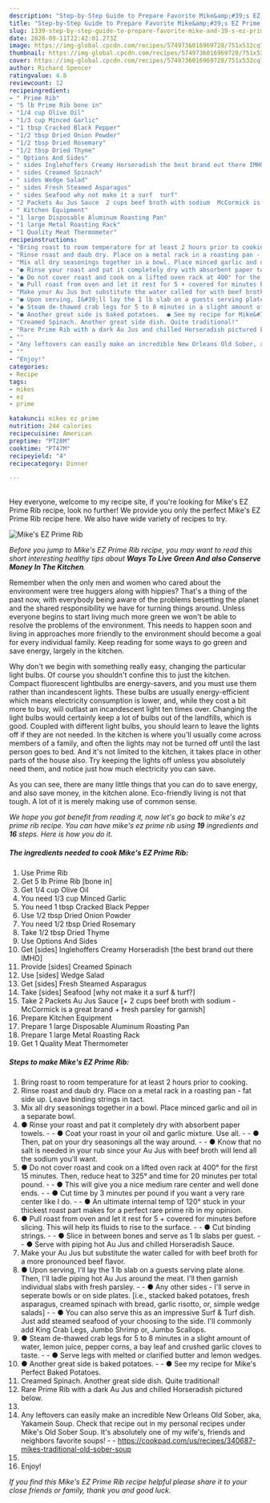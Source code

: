 ```yaml
---
description: "Step-by-Step Guide to Prepare Favorite Mike&amp;#39;s EZ Prime Rib"
title: "Step-by-Step Guide to Prepare Favorite Mike&amp;#39;s EZ Prime Rib"
slug: 1339-step-by-step-guide-to-prepare-favorite-mike-and-39-s-ez-prime-rib
date: 2020-09-11T22:42:01.273Z
image: https://img-global.cpcdn.com/recipes/5749736016969728/751x532cq70/mikes-ez-prime-rib-recipe-main-photo.jpg
thumbnail: https://img-global.cpcdn.com/recipes/5749736016969728/751x532cq70/mikes-ez-prime-rib-recipe-main-photo.jpg
cover: https://img-global.cpcdn.com/recipes/5749736016969728/751x532cq70/mikes-ez-prime-rib-recipe-main-photo.jpg
author: Richard Spencer
ratingvalue: 4.8
reviewcount: 12
recipeingredient:
- " Prime Rib"
- "5 lb Prime Rib bone in"
- "1/4 cup Olive Oil"
- "1/3 cup Minced Garlic"
- "1 tbsp Cracked Black Pepper"
- "1/2 tbsp Dried Onion Powder"
- "1/2 tbsp Dried Rosemary"
- "1/2 tbsp Dried Thyme"
- " Options And Sides"
- " sides Inglehoffers Creamy Horseradish the best brand out there IMHO"
- " sides Creamed Spinach"
- " sides Wedge Salad"
- " sides Fresh Steamed Asparagus"
- " sides Seafood why not make it a surf  turf"
- "2 Packets Au Jus Sauce  2 cups beef broth with sodium  McCormick is a great brand  fresh parsley for garnish"
- " Kitchen Equipment"
- "1 large Disposable Aluminum Roasting Pan"
- "1 large Metal Roasting Rack"
- "1 Quality Meat Thermometer"
recipeinstructions:
- "Bring roast to room temperature for at least 2 hours prior to cooking."
- "Rinse roast and daub dry. Place on a metal rack in a roasting pan - fat side up. Leave binding strings in tact."
- "Mix all dry seasonings together in a bowl. Place minced garlic and oil in a separate bowl."
- "● Rinse your roast and pat it completely dry with absorbent paper towels.   ● Coat your roast in your oil and garlic mixture. Use all.   ● Then, pat on your dry seasonings all the way around.    ● Know that no salt is needed in your rub since your Au Jus with beef broth will lend all the sodium you&#39;ll want."
- "● Do not cover roast and cook on a lifted oven rack at 400° for the first 15 minutes. Then, reduce heat to 325° and time for 20 minutes per total pound.   ● This will give you a nice medium rare center and well done ends.   ● Cut time by 3 minutes per pound if you want a very rare center like I do.   ● An ultimate internal temp of 120° stuck in your thickest roast part makes for a perfect rare prime rib in my opinion."
- "● Pull roast from oven and let it rest for 5 + covered for minutes before slicing. This will help its fluids to rise to the surface.   ● Cut binding strings.   ● Slice in between bones and serve as 1 lb slabs per guest.  ● Serve with piping hot Au Jus and chilled Horseradish Sauce."
- "Make your Au Jus but substitute the water called for with beef broth for a more pronounced beef flavor."
- "● Upon serving, I&#39;ll lay the 1 lb slab on a guests serving plate alone. Then, I&#39;ll ladle piping hot Au Jus around the meat. I&#39;ll then garnish individual slabs with fresh parsley.   ● Any other sides - I&#39;ll serve in seperate bowls or on side plates. [i.e., stacked baked potatoes, fresh asparagus, creamed spinach with bread, garlic risotto, or, simple wedge salads]  ● You can also serve this as an impressive Surf &amp; Turf dish. Just add steamed seafood of your choosing to the side. I&#39;ll commonly add King Crab Legs, Jumbo Shrimp or, Jumbo Scallops."
- "● Steam de-thawed crab legs for 5 to 8 minutes in a slight amount of water, lemon juice, pepper corns, a bay leaf and crushed garlic cloves to taste.   ● Serve legs with melted or clarified butter and lemon wedges."
- "● Another great side is baked potatoes.  ● See my recipe for Mike&#39;s Perfect Baked Potatoes."
- "Creamed Spinach. Another great side dish. Quite traditional!"
- "Rare Prime Rib with a dark Au Jus and chilled Horseradish pictured below."
- ""
- "Any leftovers can easily make an incredible New Orleans Old Sober, aka, Yakamein Soup. Check that recipe out in my personal recipes under Mike&#39;s Old Sober Soup. It&#39;s absolutely one of my wife&#39;s, friends and neighbors favorite soups!  https://cookpad.com/us/recipes/340687-mikes-traditional-old-sober-soup"
- ""
- "Enjoy!"
categories:
- Recipe
tags:
- mikes
- ez
- prime

katakunci: mikes ez prime 
nutrition: 244 calories
recipecuisine: American
preptime: "PT28M"
cooktime: "PT47M"
recipeyield: "4"
recipecategory: Dinner

---
```

<br>
Hey everyone, welcome to my recipe site, if you're looking for Mike&#39;s EZ Prime Rib recipe, look no further! We provide you only the perfect Mike&#39;s EZ Prime Rib recipe here. We also have wide variety of recipes to try.
<br>


![Mike&#39;s EZ Prime Rib](https://img-global.cpcdn.com/recipes/5749736016969728/751x532cq70/mikes-ez-prime-rib-recipe-main-photo.jpg)

<i>Before you jump to Mike&#39;s EZ Prime Rib recipe, you may want to read this short interesting healthy tips about 
<strong>Ways To Live Green And also Conserve Money In The Kitchen</strong>.</i>
</br>

Remember when the only men and women who cared about the environment were tree huggers along with hippies? That's a thing of the past now, with everybody being aware of the problems besetting the planet and the shared responsibility we have for turning things around. Unless everyone begins to start living much more green we won't be able to resolve the problems of the environment. This needs to happen soon and living in approaches more friendly to the environment should become a goal for every individual family. Keep reading for some ways to go green and save energy, largely in the kitchen.

Why don't we begin with something really easy, changing the particular light bulbs. Of course you shouldn't confine this to just the kitchen. Compact fluorescent lightbulbs are energy-savers, and you must use them rather than incandescent lights. These bulbs are usually energy-efficient which means electricity consumption is lower, and, while they cost a bit more to buy, will outlast an incandescent light ten times over. Changing the light bulbs would certainly keep a lot of bulbs out of the landfills, which is good. Coupled with different light bulbs, you should learn to leave the lights off if they are not needed. In the kitchen is where you'll usually come across members of a family, and often the lights may not be turned off until the last person goes to bed. And it's not limited to the kitchen, it takes place in other parts of the house also. Try keeping the lights off unless you absolutely need them, and notice just how much electricity you can save.

As you can see, there are many little things that you can do to save energy, and also save money, in the kitchen alone. Eco-friendly living is not that tough. A lot of it is merely making use of common sense.


<i>We hope you got benefit from reading it, now let's go back to mike&#39;s ez prime rib recipe. You can have mike&#39;s ez prime rib using <strong>19</strong> ingredients and <strong>16</strong> steps. Here is how you do it.
</i>

##### The ingredients needed to cook Mike&#39;s EZ Prime Rib:

1. Use  Prime Rib
1. Get 5 lb Prime Rib [bone in]
1. Get 1/4 cup Olive Oil
1. You need 1/3 cup Minced Garlic
1. You need 1 tbsp Cracked Black Pepper
1. Use 1/2 tbsp Dried Onion Powder
1. You need 1/2 tbsp Dried Rosemary
1. Take 1/2 tbsp Dried Thyme
1. Use  Options And Sides
1. Get  [sides] Inglehoffers Creamy Horseradish [the best brand out there IMHO]
1. Provide  [sides] Creamed Spinach
1. Use  [sides] Wedge Salad
1. Get  [sides] Fresh Steamed Asparagus
1. Take  [sides] Seafood [why not make it a surf &amp; turf?]
1. Take 2 Packets Au Jus Sauce [+ 2 cups beef broth with sodium - McCormick is a great brand + fresh parsley for garnish]
1. Prepare  Kitchen Equipment
1. Prepare 1 large Disposable Aluminum Roasting Pan
1. Prepare 1 large Metal Roasting Rack
1. Get 1 Quality Meat Thermometer


##### Steps to make Mike&#39;s EZ Prime Rib:

1. Bring roast to room temperature for at least 2 hours prior to cooking.
1. Rinse roast and daub dry. Place on a metal rack in a roasting pan - fat side up. Leave binding strings in tact.
1. Mix all dry seasonings together in a bowl. Place minced garlic and oil in a separate bowl.
1. ● Rinse your roast and pat it completely dry with absorbent paper towels.  -  - ● Coat your roast in your oil and garlic mixture. Use all.  -  - ● Then, pat on your dry seasonings all the way around.   -  - ● Know that no salt is needed in your rub since your Au Jus with beef broth will lend all the sodium you&#39;ll want.
1. ● Do not cover roast and cook on a lifted oven rack at 400° for the first 15 minutes. Then, reduce heat to 325° and time for 20 minutes per total pound.  -  - ● This will give you a nice medium rare center and well done ends.  -  - ● Cut time by 3 minutes per pound if you want a very rare center like I do.  -  - ● An ultimate internal temp of 120° stuck in your thickest roast part makes for a perfect rare prime rib in my opinion.
1. ● Pull roast from oven and let it rest for 5 + covered for minutes before slicing. This will help its fluids to rise to the surface.  -  - ● Cut binding strings.  -  - ● Slice in between bones and serve as 1 lb slabs per guest. -  - ● Serve with piping hot Au Jus and chilled Horseradish Sauce.
1. Make your Au Jus but substitute the water called for with beef broth for a more pronounced beef flavor.
1. ● Upon serving, I&#39;ll lay the 1 lb slab on a guests serving plate alone. Then, I&#39;ll ladle piping hot Au Jus around the meat. I&#39;ll then garnish individual slabs with fresh parsley.  -  - ● Any other sides - I&#39;ll serve in seperate bowls or on side plates. [i.e., stacked baked potatoes, fresh asparagus, creamed spinach with bread, garlic risotto, or, simple wedge salads] -  - ● You can also serve this as an impressive Surf &amp; Turf dish. Just add steamed seafood of your choosing to the side. I&#39;ll commonly add King Crab Legs, Jumbo Shrimp or, Jumbo Scallops.
1. ● Steam de-thawed crab legs for 5 to 8 minutes in a slight amount of water, lemon juice, pepper corns, a bay leaf and crushed garlic cloves to taste.  -  - ● Serve legs with melted or clarified butter and lemon wedges.
1. ● Another great side is baked potatoes. -  - ● See my recipe for Mike&#39;s Perfect Baked Potatoes.
1. Creamed Spinach. Another great side dish. Quite traditional!
1. Rare Prime Rib with a dark Au Jus and chilled Horseradish pictured below.
1. 
1. Any leftovers can easily make an incredible New Orleans Old Sober, aka, Yakamein Soup. Check that recipe out in my personal recipes under Mike&#39;s Old Sober Soup. It&#39;s absolutely one of my wife&#39;s, friends and neighbors favorite soups! -  - https://cookpad.com/us/recipes/340687-mikes-traditional-old-sober-soup
1. 
1. Enjoy!


<i>If you find this Mike&#39;s EZ Prime Rib recipe helpful please share it to your close friends or family, thank you and good luck.</i>
